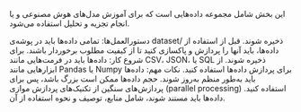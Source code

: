 این بخش شامل مجموعه داده‌هایی است که برای آموزش مدل‌های هوش مصنوعی و یا انجام تجزیه و تحلیل استفاده می‌شود.

دستورالعمل‌ها:
تمامی داده‌ها باید در پوشه‌ی dataset/ ذخیره شوند.
قبل از استفاده از داده‌ها، باید آنها را پردازش و پاکسازی کنید تا از کیفیت مطلوب برخوردار باشند.
برای شروع کار:
داده‌ها باید در فرمت‌هایی مانند CSV، JSON، یا SQL ذخیره شوند.
از ابزارهایی مانند Pandas یا Numpy برای پردازش داده‌ها استفاده کنید.
نکات مهم:
داده‌ها باید به‌طور منظم به‌روز شوند.
حجم داده‌ها ممکن است بزرگ باشد، پس برای پردازش‌های سنگین از تکنیک‌های پردازش موازی (parallel processing) استفاده کنید.
داده‌ها باید مستند شوند، شامل منابع، توصیف و نحوه استفاده از آن.

